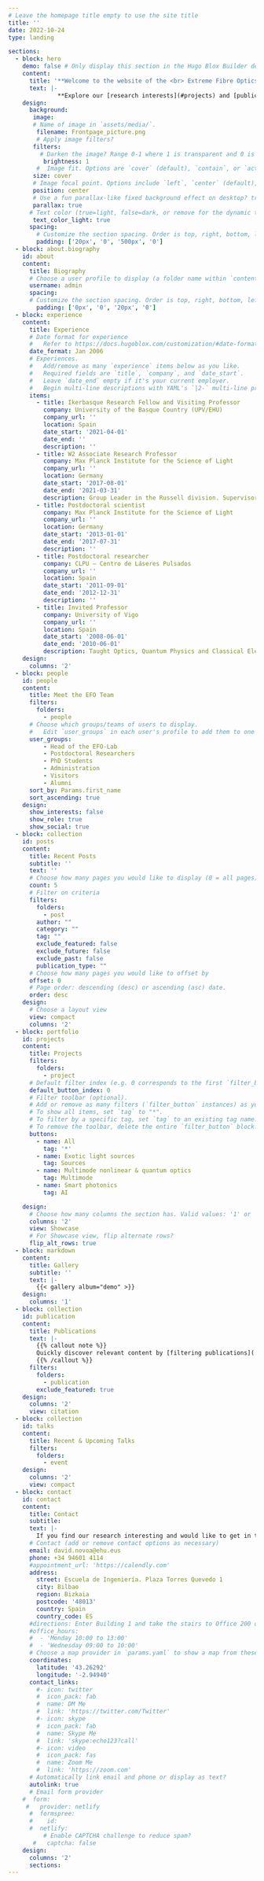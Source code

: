 ```yaml
---
# Leave the homepage title empty to use the site title
title: ''
date: 2022-10-24
type: landing

sections:
  - block: hero
    demo: false # Only display this section in the Hugo Blox Builder demo site
    content:
      title: '**Welcome to the website of the <br> Extreme Fibre Optics Lab**'
      text: |-
              **Explore our [research interests](#projects) and [publications](#publication)**
    design:
      background:
       image:
       # Name of image in `assets/media/`.
        filename: Frontpage_picture.png
        # Apply image filters?
       filters:
         # Darken the image? Range 0-1 where 1 is transparent and 0 is opaque.
          brightness: 1
        #  Image fit. Options are `cover` (default), `contain`, or `actual` size.
       size: cover
       # Image focal point. Options include `left`, `center` (default), or `right`.
       position: center
       # Use a fun parallax-like fixed background effect on desktop? true/false
       parallax: true
      # Text color (true=light, false=dark, or remove for the dynamic theme color).
       text_color_light: true
      spacing:
        # Customize the section spacing. Order is top, right, bottom, left.
        padding: ['20px', '0', '500px', '0']
  - block: about.biography
    id: about
    content:
      title: Biography
      # Choose a user profile to display (a folder name within `content/authors/`)
      username: admin
      spacing:
      # Customize the section spacing. Order is top, right, bottom, left.
        padding: ['0px', '0', '20px', '0']
  - block: experience
    content:
      title: Experience
      # Date format for experience
      #   Refer to https://docs.hugoblox.com/customization/#date-format
      date_format: Jan 2006
      # Experiences.
      #   Add/remove as many `experience` items below as you like.
      #   Required fields are `title`, `company`, and `date_start`.
      #   Leave `date_end` empty if it's your current employer.
      #   Begin multi-line descriptions with YAML's `|2-` multi-line prefix.
      items:
        - title: Ikerbasque Research Fellow and Visiting Professor
          company: University of the Basque Country (UPV/EHU)
          company_url: ''
          location: Spain
          date_start: '2021-04-01'
          date_end: ''
          description: ''
        - title: W2 Associate Research Professor
          company: Max Planck Institute for the Science of Light
          company_url: ''
          location: Germany
          date_start: '2017-08-01'
          date_end: '2021-03-31'
          description: Group Leader in the Russell division. Supervisor of 6 PhD students to completion
        - title: Postdoctoral scientist
          company: Max Planck Institute for the Science of Light
          company_url: ''
          location: Germany
          date_start: '2013-01-01'
          date_end: '2017-07-31'
          description: ''
        - title: Postdoctoral researcher
          company: CLPU – Centro de Láseres Pulsados
          company_url: ''
          location: Spain
          date_start: '2011-09-01'
          date_end: '2012-12-31'
          description: ''     
        - title: Invited Professor
          company: University of Vigo
          company_url: ''
          location: Spain
          date_start: '2008-06-01'
          date_end: '2010-06-01'
          description: Taught Optics, Quantum Physics and Classical Electrodynamics
    design:
      columns: '2'
  - block: people
    id: people
    content:
      title: Meet the EFO Team
      filters:
        folders:
          - people
      # Choose which groups/teams of users to display.
      #   Edit `user_groups` in each user's profile to add them to one or more of these groups.
      user_groups:
          - Head of the EFO-Lab
          - Postdoctoral Researchers
          - PhD Students
          - Administration
          - Visitors
          - Alumni
      sort_by: Params.first_name
      sort_ascending: true
    design:
      show_interests: false
      show_role: true
      show_social: true
  - block: collection
    id: posts
    content:
      title: Recent Posts
      subtitle: ''
      text: ''
      # Choose how many pages you would like to display (0 = all pages)
      count: 5
      # Filter on criteria
      filters:
        folders:
          - post
        author: ""
        category: ""
        tag: ""
        exclude_featured: false
        exclude_future: false
        exclude_past: false
        publication_type: ""
      # Choose how many pages you would like to offset by
      offset: 0
      # Page order: descending (desc) or ascending (asc) date.
      order: desc
    design:
      # Choose a layout view
      view: compact
      columns: '2'
  - block: portfolio
    id: projects
    content:
      title: Projects
      filters:
        folders:
          - project
      # Default filter index (e.g. 0 corresponds to the first `filter_button` instance below).
      default_button_index: 0
      # Filter toolbar (optional).
      # Add or remove as many filters (`filter_button` instances) as you like.
      # To show all items, set `tag` to "*".
      # To filter by a specific tag, set `tag` to an existing tag name.
      # To remove the toolbar, delete the entire `filter_button` block.
      buttons:
        - name: All
          tag: '*'
        - name: Exotic light sources
          tag: Sources
        - name: Multimode nonlinear & quantum optics
          tag: Multimode
        - name: Smart photonics
          tag: AI

    design:
      # Choose how many columns the section has. Valid values: '1' or '2'.
      columns: '2'
      view: Showcase
      # For Showcase view, flip alternate rows?
      flip_alt_rows: true
  - block: markdown
    content:
      title: Gallery
      subtitle: ''
      text: |-
        {{< gallery album="demo" >}}
    design:
      columns: '1'
  - block: collection
    id: publication
    content:
      title: Publications
      text: |-
        {{% callout note %}}
        Quickly discover relevant content by [filtering publications](./publication/).
        {{% /callout %}}
      filters:
        folders:
          - publication
        exclude_featured: true
    design:
      columns: '2'
      view: citation
  - block: collection
    id: talks
    content:
      title: Recent & Upcoming Talks
      filters:
        folders:
          - event
    design:
      columns: '2'
      view: compact
  - block: contact
    id: contact
    content:
      title: Contact
      subtitle:
      text: |-
        If you find our research interesting and would like to get in touch, feel free to reach out to us!
      # Contact (add or remove contact options as necessary)
      email: david.novoa@ehu.eus
      phone: +34 94601 4114
      #appointment_url: 'https://calendly.com'
      address:
        street: Escuela de Ingeniería. Plaza Torres Quevedo 1
        city: Bilbao
        region: Bizkaia
        postcode: '48013'
        country: Spain
        country_code: ES
      #directions: Enter Building 1 and take the stairs to Office 200 on Floor 2
      #office_hours:
      #  - 'Monday 10:00 to 13:00'
      #  - 'Wednesday 09:00 to 10:00'
      # Choose a map provider in `params.yaml` to show a map from these coordinates
      coordinates:
        latitude: '43.26292'
        longitude: '-2.94940'  
      contact_links:
        #- icon: twitter
        #  icon_pack: fab
        #  name: DM Me
        #  link: 'https://twitter.com/Twitter'
        #- icon: skype
        #  icon_pack: fab
        #  name: Skype Me
        #  link: 'skype:echo123?call'
        #- icon: video
        #  icon_pack: fas
        #  name: Zoom Me
        #  link: 'https://zoom.com'
      # Automatically link email and phone or display as text?
      autolink: true
      # Email form provider
    #  form:
     #   provider: netlify
      #  formspree:
      #    id:
      #  netlify:
          # Enable CAPTCHA challenge to reduce spam?
       #   captcha: false
    design:
      columns: '2'
      sections:
---
```

